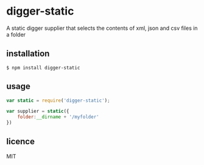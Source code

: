 digger-static
=============

A static digger supplier that selects the contents of xml, json and csv files in a folder

## installation

	$ npm install digger-static

## usage

```js
var static = require('digger-static');

var supplier = static({
	folder:__dirname + '/myfolder'
})

```

## licence

MIT